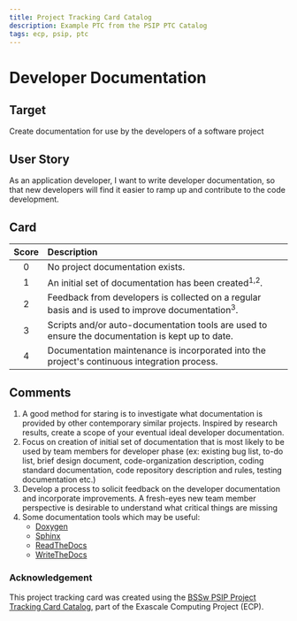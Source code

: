 ```yaml
---
title: Project Tracking Card Catalog
description: Example PTC from the PSIP PTC Catalog
tags: ecp, psip, ptc
---
```

# Developer Documentation

 ## Target

 Create documentation for use by the developers of a software project

 ## User Story

 As an application developer, I want to write developer documentation, so that new developers will find it easier 
 to ramp up and contribute to the code development.

 ## Card

 | Score         | Description |
 | :-------------: | :------------- |
 | 0 | No project documentation exists. |
 | 1 | An initial set of documentation has been created<sup>1,2</sup>. |
 | 2 | Feedback from developers is collected on a regular basis and is used to improve documentation<sup>3</sup>.  |
 | 3 | Scripts and/or auto-documentation tools are used to ensure the documentation is kept up to date. |
 | 4 | Documentation maintenance is incorporated into the project's continuous integration process. |

 ## Comments

 1. A good method for staring is to investigate what documentation is provided by other contemporary similar projects. 
 Inspired by research results, create a scope of your eventual ideal developer documentation.
 2. Focus on creation of initial set of documentation that is most likely to be used by team members for developer phase 
 (ex: existing bug list, to-do list, brief design document, code-organization description, coding standard documentation, 
 code repository description and rules, testing documentation etc.)
 3. Develop a process to solicit feedback on the developer documentation and incorporate improvements. A fresh-eyes new team member perspective is desirable to understand what critical things are missing
 4. Some documentation tools which may be useful:
    - [Doxygen](http://doxygen.nl)
    - [Sphinx](https://www.sphinx-doc.org/en/master/)
    - [ReadTheDocs](https://readthedocs.org)
    - [WriteTheDocs](https://www.writethedocs.org)
    


### Acknowledgement

This project tracking card was created using the [BSSw PSIP Project Tracking Card Catalog](https://bssw-psip.github.io/ptc-catalog/), part of the Exascale Computing Project (ECP).
